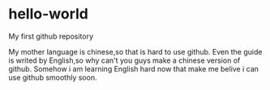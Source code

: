 # hello-world
My first github repository

My mother language is chinese,so that is hard to use github.
Even the guide is writed by English,so why can't you guys make a chinese version of github.
Somehow i am learning English hard now that make me belive i can use github smoothly soon.
